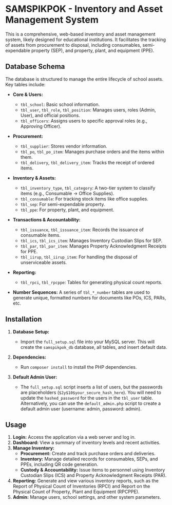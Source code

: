# SAMSPIKPOK - Inventory and Asset Management System

This is a comprehensive, web-based inventory and asset management system, likely designed for educational institutions. It facilitates the tracking of assets from procurement to disposal, including consumables, semi-expendable property (SEP), and property, plant, and equipment (PPE).

## Database Schema

The database is structured to manage the entire lifecycle of school assets. Key tables include:

*   **Core & Users:**
    *   `tbl_school`: Basic school information.
    *   `tbl_user`, `tbl_role`, `tbl_position`: Manages users, roles (Admin, User), and official positions.
    *   `tbl_officers`: Assigns users to specific approval roles (e.g., Approving Officer).

*   **Procurement:**
    *   `tbl_supplier`: Stores vendor information.
    *   `tbl_po`, `tbl_po_item`: Manages purchase orders and the items within them.
    *   `tbl_delivery`, `tbl_delivery_item`: Tracks the receipt of ordered items.

*   **Inventory & Assets:**
    *   `tbl_inventory_type`, `tbl_category`: A two-tier system to classify items (e.g., Consumable -> Office Supplies).
    *   `tbl_consumable`: For tracking stock items like office supplies.
    *   `tbl_sep`: For semi-expendable property.
    *   `tbl_ppe`: For property, plant, and equipment.

*   **Transactions & Accountability:**
    *   `tbl_issuance`, `tbl_issuance_item`: Records the issuance of consumable items.
    *   `tbl_ics`, `tbl_ics_item`: Manages Inventory Custodian Slips for SEP.
    *   `tbl_par`, `tbl_par_item`: Manages Property Acknowledgment Receipts for PPE.
    *   `tbl_iirup`, `tbl_iirup_item`: For handling the disposal of unserviceable assets.

*   **Reporting:**
    *   `tbl_rpci`, `tbl_rpcppe`: Tables for generating physical count reports.

*   **Number Sequences:** A series of `tbl_*_number` tables are used to generate unique, formatted numbers for documents like POs, ICS, PARs, etc.

## Installation

1.  **Database Setup:**
    *   Import the `full_setup.sql` file into your MySQL server. This will create the `samspikpok_db` database, all tables, and insert default data.

2.  **Dependencies:**
    *   Run `composer install` to install the PHP dependencies.

3.  **Default Admin User:**
    *   The `full_setup.sql` script inserts a list of users, but the passwords are placeholders (`$2y$10$your_secure_hash_here`). You will need to update the `hashed_password` for the users in the `tbl_user` table. Alternatively, you can use the `default_admin.php` script to create a default admin user (username: admin, password: admin).

## Usage

1.  **Login:** Access the application via a web server and log in.
2.  **Dashboard:** View a summary of inventory levels and recent activities.
3.  **Manage Inventory:**
    *   **Procurement:** Create and track purchase orders and deliveries.
    *   **Inventory:** Manage detailed records for consumables, SEPs, and PPEs, including QR code generation.
    *   **Custody & Accountability:** Issue items to personnel using Inventory Custodian Slips (ICS) and Property Acknowledgment Receipts (PAR).
4.  **Reporting:** Generate and view various inventory reports, such as the Report of Physical Count of Inventories (RPCI) and Report on the Physical Count of Property, Plant and Equipment (RPCPPE).
5.  **Admin:** Manage users, school settings, and other system parameters.


